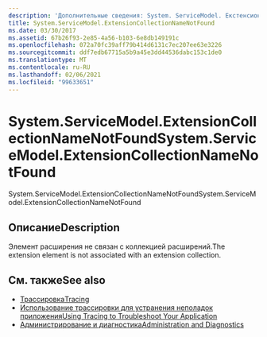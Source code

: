 ```yaml
---
description: 'Дополнительные сведения: System. ServiceModel. Екстенсионколлектионнаменотфаунд'
title: System.ServiceModel.ExtensionCollectionNameNotFound
ms.date: 03/30/2017
ms.assetid: 67b26f93-2e85-4a56-b103-6e8db149191c
ms.openlocfilehash: 072a70fc39aff79b414d6131c7ec207ee63e3226
ms.sourcegitcommit: ddf7edb67715a5b9a45e3dd44536dabc153c1de0
ms.translationtype: MT
ms.contentlocale: ru-RU
ms.lasthandoff: 02/06/2021
ms.locfileid: "99633651"
---
```

# <a name="systemservicemodelextensioncollectionnamenotfound"></a><span data-ttu-id="b6cfb-103">System.ServiceModel.ExtensionCollectionNameNotFound</span><span class="sxs-lookup"><span data-stu-id="b6cfb-103">System.ServiceModel.ExtensionCollectionNameNotFound</span></span>

<span data-ttu-id="b6cfb-104">System.ServiceModel.ExtensionCollectionNameNotFound</span><span class="sxs-lookup"><span data-stu-id="b6cfb-104">System.ServiceModel.ExtensionCollectionNameNotFound</span></span>  
  
## <a name="description"></a><span data-ttu-id="b6cfb-105">Описание</span><span class="sxs-lookup"><span data-stu-id="b6cfb-105">Description</span></span>  

 <span data-ttu-id="b6cfb-106">Элемент расширения не связан с коллекцией расширений.</span><span class="sxs-lookup"><span data-stu-id="b6cfb-106">The extension element is not associated with an extension collection.</span></span>  
  
## <a name="see-also"></a><span data-ttu-id="b6cfb-107">См. также</span><span class="sxs-lookup"><span data-stu-id="b6cfb-107">See also</span></span>

- [<span data-ttu-id="b6cfb-108">Трассировка</span><span class="sxs-lookup"><span data-stu-id="b6cfb-108">Tracing</span></span>](index.md)
- [<span data-ttu-id="b6cfb-109">Использование трассировки для устранения неполадок приложения</span><span class="sxs-lookup"><span data-stu-id="b6cfb-109">Using Tracing to Troubleshoot Your Application</span></span>](using-tracing-to-troubleshoot-your-application.md)
- [<span data-ttu-id="b6cfb-110">Администрирование и диагностика</span><span class="sxs-lookup"><span data-stu-id="b6cfb-110">Administration and Diagnostics</span></span>](../index.md)
